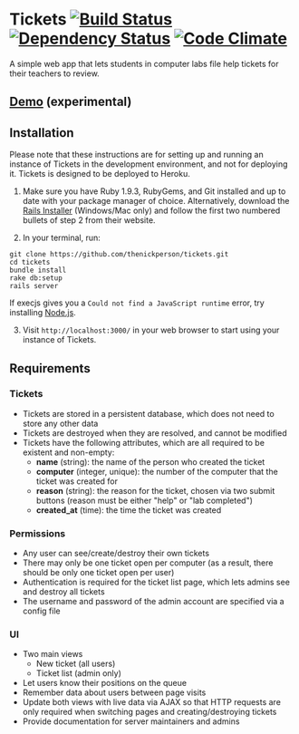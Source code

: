 # Tickets [![Build Status](https://secure.travis-ci.org/thenickperson/tickets.png?branch=master)](http://travis-ci.org/thenickperson/tickets) [![Dependency Status](https://gemnasium.com/thenickperson/tickets.png)](https://gemnasium.com/thenickperson/tickets) [![Code Climate](https://codeclimate.com/github/thenickperson/tickets.png)](https://codeclimate.com/github/thenickperson/tickets)
A simple web app that lets students in computer labs file help tickets for their
teachers to review.

## [Demo](http://tickets-demo.herokuapp.com/) (experimental)

## Installation

Please note that these instructions are for setting up and running an instance of Tickets in the development environment, and not for deploying it. Tickets is designed to be deployed to Heroku.

1. Make sure you have Ruby 1.9.3, RubyGems, and Git installed and up to date with your package manager of choice. Alternatively, download the [Rails Installer](http://railsinstaller.org/) (Windows/Mac only) and follow the first two numbered bullets of step 2 from their website.

2. In your terminal, run:
```shell
git clone https://github.com/thenickperson/tickets.git
cd tickets
bundle install
rake db:setup
rails server
```
If execjs gives you a `Could not find a JavaScript runtime` error, try installing [Node.js](http://nodejs.org/).

3. Visit `http://localhost:3000/` in your web browser to start using your instance of Tickets.

## Requirements

### Tickets
- Tickets are stored in a persistent database, which does not need to store any other data
- Tickets are destroyed when they are resolved, and cannot be modified
- Tickets have the following attributes, which are all required to be existent and non-empty:
  - __name__ (string): the name of the person who created the ticket
  - __computer__ (integer, unique): the number of the computer that the ticket was created for
  - __reason__ (string): the reason for the ticket, chosen via two submit buttons (reason must be either "help" or "lab completed")
  - __created_at__ (time): the time the ticket was created

### Permissions
- Any user can see/create/destroy their own tickets
- There may only be one ticket open per computer (as a result, there should be only one ticket open per user)
- Authentication is required for the ticket list page, which lets admins see and destroy all tickets
- The username and password of the admin account are specified via a config file

### UI
- Two main views
  - New ticket (all users)
  - Ticket list (admin only)
- Let users know their positions on the queue
- Remember data about users between page visits
- Update both views with live data via AJAX so that HTTP requests are only required when switching pages and creating/destroying tickets
- Provide documentation for server maintainers and admins
